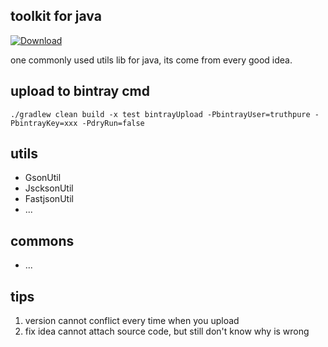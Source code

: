 toolkit for java
---
[ ![Download](https://api.bintray.com/packages/truthpure/maven/toolkit/images/download.svg) ](https://bintray.com/truthpure/maven/toolkit/_latestVersion)

one commonly used utils lib for java, its come from every good idea.

## upload to bintray cmd
``
./gradlew clean build -x test bintrayUpload -PbintrayUser=truthpure -PbintrayKey=xxx -PdryRun=false
``
## utils
- GsonUtil
- JscksonUtil
- FastjsonUtil
- ...

## commons
- ...

## tips
1. version cannot conflict every time when you upload
2. fix idea cannot attach source code, but still don't know why is wrong
